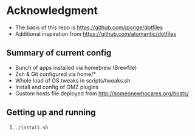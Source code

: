 # Acknowledgment

* The basis of this repo is https://github.com/jponge/dotfiles
* Additional inspiration from https://github.com/atomantic/dotfiles

## Summary of current config
* Bunch of apps installed via homebrew (Brewfile)
* Zsh & Git configured via home/*
* Whole load of OS tweaks in scripts/tweaks.sh
* Install and config of OMZ plugins
* Custom hosts file deployed from http://someonewhocares.org/hosts/

## Getting up and running

1. `./install.sh`